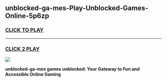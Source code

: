 
## unblocked-ga-mes-Play-Unblocked-Games-Online-5p6zp
<h3>
<a href="https://premium76.site?title=unblocked-ga-mes&ref=25A">CLICK TO PLAY</a></h3>
<hr>

<h3>
<a href="https://premium76.site?title=unblocked-ga-mes&ref=25A">CLICK 2 PLAY</a>
  
</h3>

<a href="https://premium76.site?title=unblocked-ga-mes&ref=25A"><img src="https://clearcache.store/games.png"></a>


**unblocked-ga-mes games unblocked: Your Gateway to Fun and Accessible Online Gaming**
